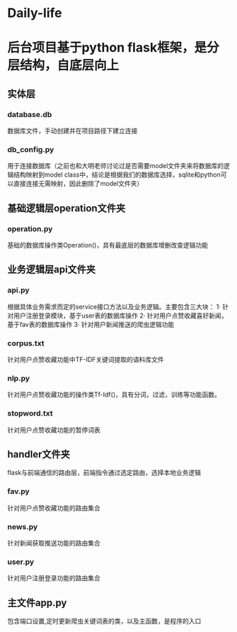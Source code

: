 # Daily-life
# 后台项目基于python flask框架，是分层结构，自底层向上


## 实体层
###  database.db 
数据库文件，手动创建并在项目路径下建立连接
### db_config.py 
用于连接数据库（之前也和大明老师讨论过是否需要model文件夹来将数据库的逻辑结构映射到model class中，结论是根据我们的数据库选择，sqlite和python可以直接连接无需映射，因此删除了model文件夹）


## 基础逻辑层operation文件夹
### operation.py 
基础的数据库操作类Operation()，具有最底层的数据库增删改查逻辑功能


## 业务逻辑层api文件夹
### api.py 
根据具体业务需求而定的service接口方法以及业务逻辑。主要包含三大块：
    1· 针对用户注册登录模块，基于user表的数据库操作
    2· 针对用户点赞收藏喜好新闻，基于fav表的数据库操作
    3· 针对用户新闻推送的爬虫逻辑功能
### corpus.txt 
针对用户点赞收藏功能中TF-IDF关键词提取的语料库文件
### nlp.py 
针对用户点赞收藏功能的操作类Tf-Idf()，具有分词，过滤，训练等功能函数。
### stopword.txt 
针对用户点赞收藏功能的暂停词表


## handler文件夹
flask与前端通信的路由层，前端指令通过选定路由，选择本地业务逻辑
### fav.py 
针对用户点赞收藏功能的路由集合
### news.py 
针对新闻获取推送功能的路由集合
### user.py 
针对用户注册登录功能的路由集合


## 主文件app.py
包含端口设置,定时更新爬虫关键词表的类，以及主函数，是程序的入口